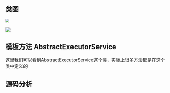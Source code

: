 ## 类图

<img src="D:\MyWork\MarkDownPicture\juc\类图.png" style="zoom: 67%;" />

![](D:\MyWork\MarkDownPicture\juc\执行器.png)



## 模板方法 AbstractExecutorService

这里我们可以看到AbstractExecutorService这个类，实际上很多方法都是在这个类中定义的



## 源码分析

